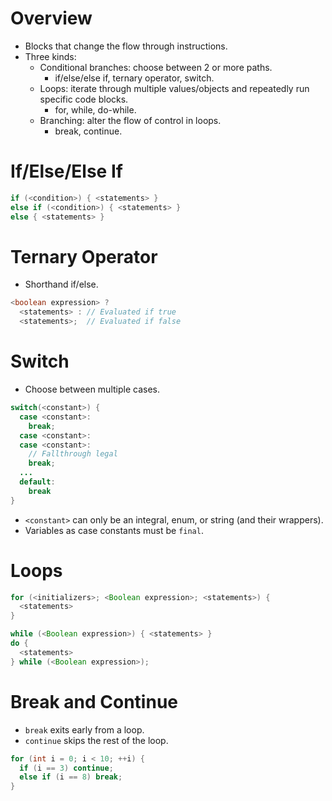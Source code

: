 <!--
  Author:  NE- https://github.com/NE-
  Date:    2022 September 23
  Purpose: Java Basic Control Structures
-->

# Overview
- Blocks that change the flow through instructions.
- Three kinds:
  - Conditional branches: choose between 2 or more paths.
    - if/else/else if, ternary operator, switch.
  - Loops: iterate through multiple values/objects and repeatedly run specific code blocks.
    - for, while, do-while.
  - Branching: alter the flow of control in loops.
    - break, continue.

# If/Else/Else If
```java
if (<condition>) { <statements> }
else if (<condition>) { <statements> }
else { <statements> }
```

# Ternary Operator
- Shorthand if/else.
```java
<boolean expression> ? 
  <statements> : // Evaluated if true
  <statements>;  // Evaluated if false
```

# Switch
- Choose between multiple cases.
```java
switch(<constant>) {
  case <constant>:
    break;
  case <constant>:
  case <constant>:
    // Fallthrough legal
    break;
  ...
  default:
    break
}
```
- `<constant>` can only be an integral, enum, or string (and their wrappers).
- Variables as case constants must be `final`.

# Loops
```java
for (<initializers>; <Boolean expression>; <statements>) {
  <statements>
}

while (<Boolean expression>) { <statements> }
do { 
  <statements> 
} while (<Boolean expression>);
```
# Break and Continue
- `break` exits early from a loop.
- `continue` skips the rest of the loop.
```java
for (int i = 0; i < 10; ++i) {
  if (i == 3) continue;
  else if (i == 8) break;
}
```

